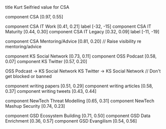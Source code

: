 title Kurt Seifried value for CSA

component CSA [0.97, 0.55]

component CSA IT Work [0.41, 0.21] label [-32, -15]
component CSA IT Maturity [0.44, 0.30]
component CSA IT Legacy [0.32, 0.09] label [-11, -19]

component CSA Mentoring/Advice [0.81, 0.20]
// Raise visibility re mentoring/advice

component KS Social Network [0.73, 0.11]
component OSS Podcast [0.58, 0.07]
component KS Twitter [0.57, 0.20]



OSS Podcast -> KS Social Network
KS Twitter -> KS Social Network
// Don't get blocked or banned



component writing papers [0.51, 0.29]
component writing articles [0.58, 0.37]
component writing tweets [0.43, 0.44]

component NewTech Threat Modelling [0.65, 0.31]
component NewTech Mashup Security [0.74, 0.23]


component GSD Ecosystem Building [0.71, 0.50]
component GSD Data Enrichment [0.36, 0.57]
component GSD Evangilism [0.54, 0.56]
